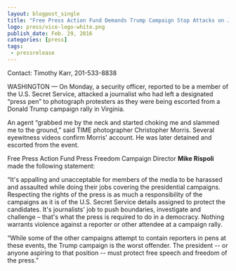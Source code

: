 ```yaml
---
layout: blogpost_single
title: "Free Press Action Fund Demands Trump Campaign Stop Attacks on Journalists"
logo: press/vice-logo-white.png
publish_date: Feb. 29, 2016
categories: [press]
tags:
 - pressrelease
---
```


Contact: Timothy Karr, 201-533-8838

WASHINGTON — On Monday, a security officer, reported to be a member of the U.S. Secret Service, attacked a journalist who had left a designated “press pen” to photograph protesters as they were being escorted from a Donald Trump campaign rally in Virginia.

An agent “grabbed me by the neck and started choking me and slammed me to the ground,” said TIME photographer Christopher Morris. Several eyewitness videos confirm Morris' account. He was later detained and escorted from the event.

Free Press Action Fund Press Freedom Campaign Director **Mike Rispoli** made the following statement:

“It's appalling and unacceptable for members of the media to be harassed and assaulted while doing their jobs covering the presidential campaigns. Respecting the rights of the press is as much a responsibility of the campaigns as it is of the U.S. Secret Service details assigned to protect the candidates. It's journalists' job to push boundaries, investigate and challenge – that's what the press is required to do in a democracy. Nothing warrants violence against a reporter or other attendee at a campaign rally.

“While some of the other campaigns attempt to contain reporters in pens at these events, the Trump campaign is the worst offender. The president -- or anyone aspiring to that position -- must protect free speech and freedom of the press.”
